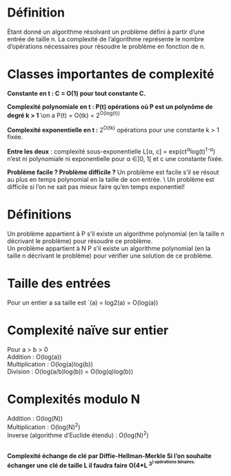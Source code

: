 # Définition
Étant donné un algorithme résolvant un problème défini à partir d’une
entrée de taille n. La complexité de l’algorithme représente le nombre
d’opérations nécessaires pour résoudre le problème en fonction de n.

# Classes importantes de complexité
**Constante en t : C = O(1) pour tout constante C.**

**Complexité polynomiale en t : P(t) opérations où P est un polynôme de degré k > 1** 
\on a P(t) = O(tk) = 2<sup>O(log(t))</sup>

**Complexité exponentielle en t :** 2<sup>O(tk)</sup> opérations pour une constante k > 1 fixée.

**Entre les deux** : complexité sous-exponentielle L[α, c] = exp(ct<sup>α</sup>log(t)<sup>1-α</sup>) n’est
ni polynomiale ni exponentielle pour α ∈]0, 1[ et c une constante fixée.

**Problème facile ? Problème difficile ?**
Un problème est facile s’il se résout au plus en temps polynomial en la taille de
son entrée.
\ Un problème est difficile si l’on ne sait pas mieux faire qu’en temps exponentiel!

# Définitions
Un problème appartient à P s’il existe un algorithme polynomial
(en la taille n décrivant le problème) pour résoudre ce problème.
\
Un problème appartient à N P s’il existe un algorithme polynomial
(en la taille n décrivant le problème) pour vérifier une solution de
ce problème.

# Taille des entrées
Pour un entier a sa taille est `(a) = log2(a) = O(log(a))

# Complexité naïve sur entier
Pour a > b > 0
\
Addition : O(log(a))
\
Multiplication : O(log(a)log(b))
\
Division : O(log(a/b)log(b)) = O(log(q)log(b))

# Complexités modulo N
Addition : O(log(N))
\
Multiplication : O(log(N)<sup>2</sup>)
\
Inverse (algorithme d’Euclide étendu) : O(log(N)<sup>2</sup>)


\
**Complexité échange de clé par Diffie-Hellman-Merkle
Si l’on souhaite échanger une clé de taille L il faudra faire
O(4*L <sup>3<sup/>)
opérations binaires.**
